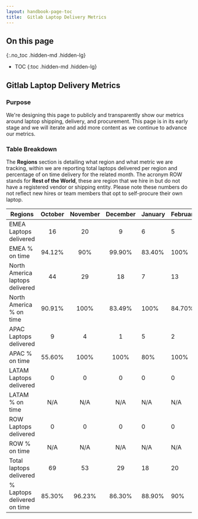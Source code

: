 ```yaml
---
layout: handbook-page-toc
title:  Gitlab Laptop Delivery Metrics
---
```

## On this page
{:.no_toc .hidden-md .hidden-lg}
- TOC
{:toc .hidden-md .hidden-lg}

## Gitlab Laptop Delivery Metrics

### Purpose

We're designing this page to publicly and transparently show our metrics around laptop shipping, delivery, and procurement. This page is in its early stage and we will iterate and add more content as we continue to advance our metrics. 

### Table Breakdown

The **Regions** section is detailing what region and what metric we are tracking, within we are reporting total laptops delivered per region and percentage of on time delivery for the related month. The acronym ROW stands for **Rest of the World**, these are region that we hire in but do not have a registered vendor or shipping entity. Please note these numbers do not reflect new hires or team members that opt to self-procure their own laptop. 


 
| Regions                         | October | November | December | January | February | March | April |
| -------------                   |:-------:|:--------:|:--------:|:--------|:---------|:------|:------|
| EMEA Laptops delivered          |16       |20        |9         |6        |5         |5      |5      |
| EMEA % on time                  |94.12%   |90%       |99.90%    |83.40%   |100%      |80%    |80%    |
| North America laptops delivered |44       |29        |18        |7        |13        |13     |11     |
| North America % on time         |90.91%   |100%      |83.49%    |100%     |84.70%    |100%   |81.9   |
| APAC Laptops delivered          |9        |4         |1         |5        |2         |3      |1      |
| APAC % on time                  |55.60%   |100%      |100%      |80%      |100%      |67%    |100%   |
| LATAM Laptops delivered         |0        |0         |0         |0        |0         |0      |0      |
| LATAM % on time                 |N/A      |N/A       |N/A       |N/A      |N/A       |N/A    |N/A    |
| ROW Laptops delivered           |0        |0         |0         |0        |0         |0      |0      |
| ROW % on time                   |N/A      |N/A       |N/A       |N/A      |N/A       |N/A    |N/A    |
| Total laptops delivered         |69       |53        |29        |18       |20        |21     |19     |
| % Laptops delivered on time     |85.30%   |96.23%    |86.30%    |88.90%   |90%       |91%    |84.3   |


